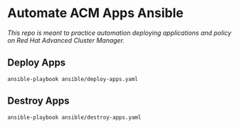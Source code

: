 # Automate ACM Apps Ansible
_This repo is meant to practice automation deploying applications and policy on Red Hat Advanced Cluster Manager._

## Deploy Apps
```
ansible-playbook ansible/deploy-apps.yaml
```

## Destroy Apps
```
ansible-playbook ansible/destroy-apps.yaml
```

